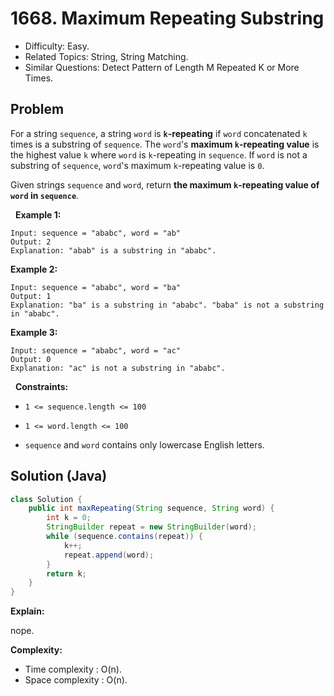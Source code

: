 # 1668. Maximum Repeating Substring

- Difficulty: Easy.
- Related Topics: String, String Matching.
- Similar Questions: Detect Pattern of Length M Repeated K or More Times.

## Problem

For a string ```sequence```, a string ```word``` is **```k```-repeating** if ```word``` concatenated ```k``` times is a substring of ```sequence```. The ```word```'s **maximum ```k```-repeating value** is the highest value ```k``` where ```word``` is ```k```-repeating in ```sequence```. If ```word``` is not a substring of ```sequence```, ```word```'s maximum ```k```-repeating value is ```0```.

Given strings ```sequence``` and ```word```, return **the **maximum ```k```-repeating value** of ```word``` in ```sequence```**.

 
**Example 1:**

```
Input: sequence = "ababc", word = "ab"
Output: 2
Explanation: "abab" is a substring in "ababc".
```

**Example 2:**

```
Input: sequence = "ababc", word = "ba"
Output: 1
Explanation: "ba" is a substring in "ababc". "baba" is not a substring in "ababc".
```

**Example 3:**

```
Input: sequence = "ababc", word = "ac"
Output: 0
Explanation: "ac" is not a substring in "ababc". 
```

 
**Constraints:**


	
- ```1 <= sequence.length <= 100```
	
- ```1 <= word.length <= 100```
	
- ```sequence``` and ```word``` contains only lowercase English letters.



## Solution (Java)

```java
class Solution {
    public int maxRepeating(String sequence, String word) {
        int k = 0;
        StringBuilder repeat = new StringBuilder(word);
        while (sequence.contains(repeat)) {
            k++;
            repeat.append(word);
        }
        return k;
    }
}
```

**Explain:**

nope.

**Complexity:**

* Time complexity : O(n).
* Space complexity : O(n).
